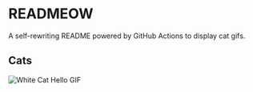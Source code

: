 # READMEOW

A self-rewriting README powered by GitHub Actions to display cat gifs.

## Cats

![White Cat Hello GIF](https://media4.giphy.com/media/v1.Y2lkPTlhY2QwMmRhb254ZjdjOXVqOWh5NG9qbmw5czM1ZTlzM3IxeWoxOGo4Ymg0czFrcCZlcD12MV9naWZzX3NlYXJjaCZjdD1n/vFKqnCdLPNOKc/200.gif)
